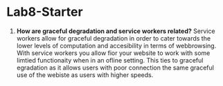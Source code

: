 # Lab8-Starter
1. **How are graceful degradation and service workers related?**
Service workers allow for graceful degradation in order to cater towards the lower levels of computation and accesibility in terms of webbrowsing. With service workers you allow fior your website to work with some limtied functionaity when in an ofline setting. This ties to graceful egradation as it allows users with poor connection the same graceful use of the webiste as users with higher speeds.